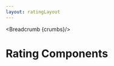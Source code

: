 ```yaml
---
layout: ratingLayout
---
```


<script>
	import { Card, Breadcrumb } from '$lib/index';
	let divClass = 'max-w-xs bg-white rounded-lg border border-gray-200 shadow-md dark:bg-gray-800 dark:border-gray-700';

  let crumbs = [
    {
      label:'Home',
      href:'/'
    },
    {
      label:'Ratings',
      href:'/ratings/'
    },
  ]
</script>

<Breadcrumb {crumbs}/>

<h1 class="text-3xl w-full dark:text-white py-8">Rating Components</h1>

<div class="p-4">
	<Card {divClass} img="/images/rating.webp" btnColor="blue" header="Rating" link="/ratings/rating" btnLabel="Read more" />
</div>
<div class="p-4">
	<Card {divClass} img="/images/rating.webp" btnColor="red" header="Advanced rating" link="/ratings/advanced-rating" btnLabel="Read more" />
</div>
<div class="p-4">
	<Card {divClass} img="/images/rating.webp" btnColor="green" header="Score rating" link="/ratings/score-rating" btnLabel="Read more" />
</div>
